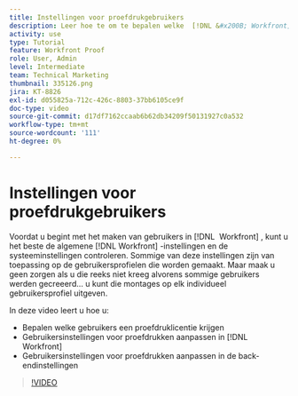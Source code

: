 ```yaml
---
title: Instellingen voor proefdrukgebruikers
description: Leer hoe te om te bepalen welke  [!DNL &#x200B; Workfront]  gebruikers een het proef vergunning krijgen, dan gebruikersmontages in zowel  [!DNL Workfront]  als de achtergrond-eindmontages aanpassen.
activity: use
type: Tutorial
feature: Workfront Proof
role: User, Admin
level: Intermediate
team: Technical Marketing
thumbnail: 335126.png
jira: KT-8826
exl-id: d055825a-712c-426c-8803-37bb6105ce9f
doc-type: video
source-git-commit: d17df7162ccaab6b62db34209f50131927c0a532
workflow-type: tm+mt
source-wordcount: '111'
ht-degree: 0%

---
```


# Instellingen voor proefdrukgebruikers

Voordat u begint met het maken van gebruikers in [!DNL &#x200B; Workfront] , kunt u het beste de algemene [!DNL Workfront] -instellingen en de systeeminstellingen controleren. Sommige van deze instellingen zijn van toepassing op de gebruikersprofielen die worden gemaakt. Maar maak u geen zorgen als u die reeks niet kreeg alvorens sommige gebruikers werden gecreeerd... u kunt die montages op elk individueel gebruikersprofiel uitgeven.


In deze video leert u hoe u:

* Bepalen welke gebruikers een proefdruklicentie krijgen
* Gebruikersinstellingen voor proefdrukken aanpassen in [!DNL &#x200B; Workfront]
* Gebruikersinstellingen voor proefdrukken aanpassen in de back-endinstellingen

>[!VIDEO](https://video.tv.adobe.com/v/3432924/?quality=12&learn=on&enablevpops&captions=dut)

<!--
Lean More URLs
-->
